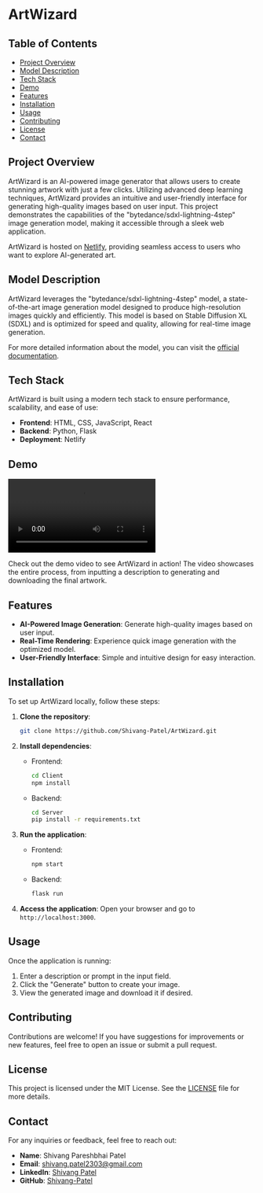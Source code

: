 
# ArtWizard

## Table of Contents
- [Project Overview](#project-overview)
- [Model Description](#model-description)
- [Tech Stack](#tech-stack)
- [Demo](#demo)
- [Features](#features)
- [Installation](#installation)
- [Usage](#usage)
- [Contributing](#contributing)
- [License](#license)
- [Contact](#contact)

## Project Overview
ArtWizard is an AI-powered image generator that allows users to create stunning artwork with just a few clicks. Utilizing advanced deep learning techniques, ArtWizard provides an intuitive and user-friendly interface for generating high-quality images based on user input. This project demonstrates the capabilities of the "bytedance/sdxl-lightning-4step" image generation model, making it accessible through a sleek web application.

ArtWizard is hosted on [Netlify](https://66cf9fda84e3b939e466ea33--artwizard.netlify.app/), providing seamless access to users who want to explore AI-generated art.

## Model Description
ArtWizard leverages the "bytedance/sdxl-lightning-4step" model, a state-of-the-art image generation model designed to produce high-resolution images quickly and efficiently. This model is based on Stable Diffusion XL (SDXL) and is optimized for speed and quality, allowing for real-time image generation.

For more detailed information about the model, you can visit the [official documentation](https://replicate.com/bytedance/sdxl-lightning-4step/readme).

## Tech Stack
ArtWizard is built using a modern tech stack to ensure performance, scalability, and ease of use:

- **Frontend**: HTML, CSS, JavaScript, React
- **Backend**: Python, Flask
- **Deployment**: Netlify

## Demo
![ArtWizard Demo](Demo.mov)

Check out the demo video to see ArtWizard in action! The video showcases the entire process, from inputting a description to generating and downloading the final artwork.

## Features
- **AI-Powered Image Generation**: Generate high-quality images based on user input.
- **Real-Time Rendering**: Experience quick image generation with the optimized model.
- **User-Friendly Interface**: Simple and intuitive design for easy interaction.

## Installation
To set up ArtWizard locally, follow these steps:

1. **Clone the repository**:
   ```bash
   git clone https://github.com/Shivang-Patel/ArtWizard.git
   ```

2. **Install dependencies**:
   - Frontend:
     ```bash
     cd Client
     npm install
     ```
   - Backend:
     ```bash
     cd Server
     pip install -r requirements.txt
     ```

3. **Run the application**:
   - Frontend:
     ```bash
     npm start
     ```
   - Backend:
     ```bash
     flask run
     ```

4. **Access the application**:
   Open your browser and go to `http://localhost:3000`.

## Usage
Once the application is running:

1. Enter a description or prompt in the input field.
2. Click the "Generate" button to create your image.
3. View the generated image and download it if desired.

## Contributing
Contributions are welcome! If you have suggestions for improvements or new features, feel free to open an issue or submit a pull request.

## License
This project is licensed under the MIT License. See the [LICENSE](LICENSE) file for more details.

## Contact
For any inquiries or feedback, feel free to reach out:

- **Name**: Shivang Pareshbhai Patel
- **Email**: shivang.patel2303@gmail.com
- **LinkedIn**: [Shivang Patel](https://linkedin.com/in/shivang-patel-5425ba22b/)
- **GitHub**: [Shivang-Patel](https://github.com/Shivang-Patel)
